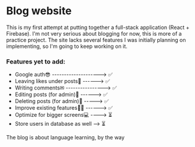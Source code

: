 # Blog website

This is my first attempt at putting together a full-stack application (React + Firebase).
I'm not very serious about blogging for now, this is more of a practice project.
The site lacks several features I was initially planning on implementing, so I'm going to keep working on it.

### Features yet to add:

- Google auth😎 --------------------> ✅
- Leaving likes under posts💚 ------> ✅
- Writing comments✉ ----------------> ✅
- Editing posts (for admin)📝 ------> ✅
- Deleting posts (for admin)🚮 -----> ✅
- Improve existing features👷‍♂️ ------> ✅
- Optimize for bigger screens💻 ----> ⏳
- Store users in database as well --> ⏳

The blog is about language learning, by the way
